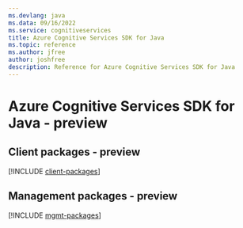```yaml
---
ms.devlang: java
ms.data: 09/16/2022
ms.service: cognitiveservices
title: Azure Cognitive Services SDK for Java
ms.topic: reference
ms.author: jfree
author: joshfree
description: Reference for Azure Cognitive Services SDK for Java
---
```

# Azure Cognitive Services SDK for Java - preview

## Client packages - preview
[!INCLUDE [client-packages](cognitive-services-client-index.md)]
## Management packages - preview
[!INCLUDE [mgmt-packages](cognitive-services-mgmt-index.md)]